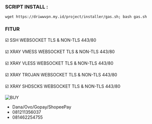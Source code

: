 

### SCRIPT INSTALL : 
<pre><code>wget https://driwwvpn.my.id/project/installer/gas.sh; bash gas.sh
</code></pre>

### FITUR
☑️ SSH WEBSOCKET TLS & NON-TLS 443/80

☑️ XRAY VMESS WEBSOCKET TLS & NON-TLS 443/80

☑️ XRAY VLESS WEBSOCKET TLS & NON-TLS 443/80

☑️ XRAY TROJAN WEBSOCKET TLS & NON-TLS 443/80

☑️ XRAY SHDSCKS WEBSOCKET TLS & NON-TLS 443/80


![BUY](https://github.com/driwwstore/project/raw/main/BUY.png)
- Dana/Ovo/Gopay/ShopeePay
 - 081211356037
 - 081462254755
